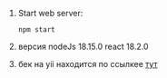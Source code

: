 1. Start web server:

    ```
    npm start
    ```
2. версия nodeJs 18.15.0 react 18.2.0
3. бек на yii находится по ссылкее <a href="https://github.com/nikif9/Banzai-Games-backend-test-task/" target="_blank">тут</a>